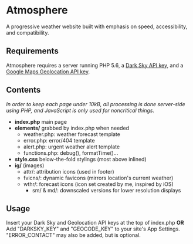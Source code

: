 # Atmosphere
A progressive weather website built with emphasis on speed, accessibility, and compatibility.

## Requirements
Atmosphere requires a server running PHP 5.6, a [Dark Sky API key](https://darksky.net/dev/), and a [Google Maps Geolocation API key](https://developers.google.com/maps/documentation/geolocation/get-api-key).

## Contents
*In order to keep each page under 10kB, all processing is done server-side using PHP, and JavaScript is only used for noncritical things.*
* **index.php** main page
* **elements/** grabbed by index.php when needed
  * weather.php: weather forecast template
  * error.php: error/404 template
  * alert.php: urgent weather alert template
  * functions.php: debug(), formatTime()...
* **style.css** below-the-fold stylings (most above inlined)
* **ig/** (images)
  * attr/: attribution icons (used in footer)
  * fvicns/: dynamic favicons (mirrors location's current weather)
  * wthr/: forecast icons (icon set created by me, inspired by iOS)
    * sm/ & md/: downscaled versions for lower resolution displays

## Usage
Insert your Dark Sky and Geolocation API keys at the top of index.php
**OR**
Add "DARKSKY_KEY" and "GEOCODE_KEY" to your site's App Settings. "ERROR_CONTACT" may also be added, but is optional.
